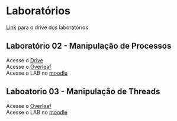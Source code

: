 # Laboratórios
[Link](https://drive.google.com/drive/u/1/folders/1lv7eQPsZ1vnl9SGjPLstiC2o9Z05JG9w) para o drive dos laboratórios


## Laboratório 02 - Manipulação de Processos
Acesse o [Drive](https://drive.google.com/drive/u/1/folders/1lv7eQPsZ1vnl9SGjPLstiC2o9Z05JG9w)  
Acesse o [Overleaf](https://www.overleaf.com/project/640cd4d8b51b30ca7439d03d)  
Acesse o LAB no [moodle](https://moodle.utfpr.edu.br/mod/assign/view.php?id=117468)   


## Laboatorio 03 - Manipulação de Threads
Acesse o [Overleaf](https://www.overleaf.com/project/6421a6a90a576763b24ccacc)  
Acesse o LAB no [moodle](https://moodle.utfpr.edu.br/mod/assign/view.php?id=120807)
